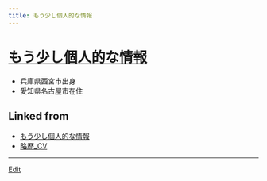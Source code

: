```yaml
---
title: もう少し個人的な情報
---
```

# [もう少し個人的な情報](/もう少し個人的な情報)


* 兵庫県西宮市出身
* 愛知県名古屋市在住



## Linked from

* [もう少し個人的な情報](/もう少し個人的な情報)
* [略歴_CV](/略歴_CV)


----
[Edit](https://github.com/vitroid/vitroid.github.io/edit/master/MD/もう少し個人的な情報.md)
